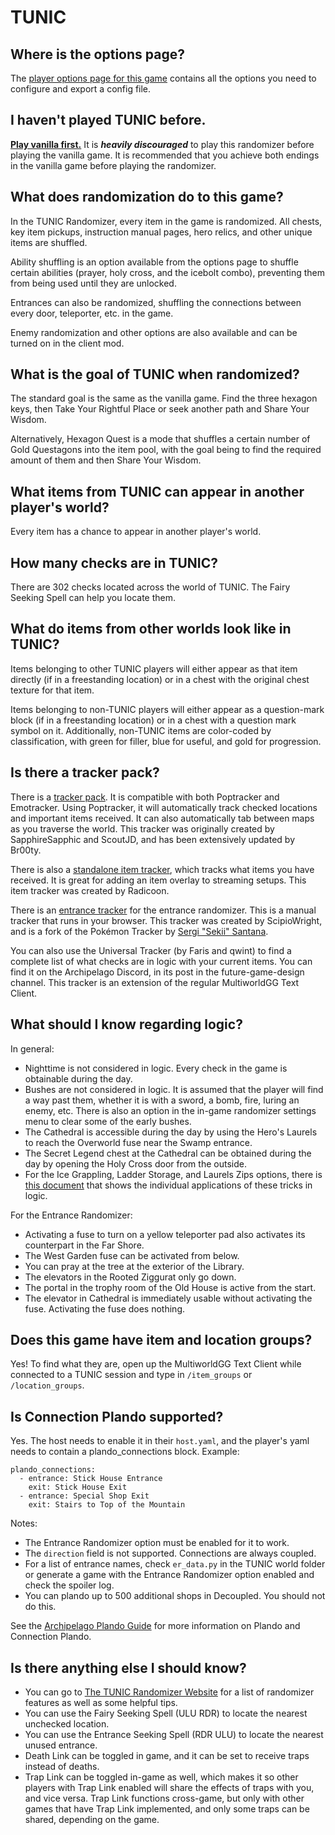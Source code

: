 # TUNIC

## Where is the options page?

The [player options page for this game](../player-options) contains all the options you need to configure and export a config file.

## I haven't played TUNIC before.

<u>**Play vanilla first.**</u> It is **_heavily discouraged_** to play this randomizer before playing the vanilla game.
It is recommended that you achieve both endings in the vanilla game before playing the randomizer.

## What does randomization do to this game?

In the TUNIC Randomizer, every item in the game is randomized. All chests, key item pickups, instruction manual pages, hero relics,
and other unique items are shuffled.<br>

Ability shuffling is an option available from the options page to shuffle certain abilities (prayer, holy cross, and the icebolt combo),
preventing them from being used until they are unlocked.<br>

Entrances can also be randomized, shuffling the connections between every door, teleporter, etc. in the game.

Enemy randomization and other options are also available and can be turned on in the client mod.

## What is the goal of TUNIC when randomized?
The standard goal is the same as the vanilla game. Find the three hexagon keys, then Take Your
Rightful Place or seek another path and Share Your Wisdom.

Alternatively, Hexagon Quest is a mode that shuffles a certain number of Gold Questagons into the item pool, with the goal 
being to find the required amount of them and then Share Your Wisdom.

## What items from TUNIC can appear in another player's world?
Every item has a chance to appear in another player's world.

## How many checks are in TUNIC?
There are 302 checks located across the world of TUNIC. The Fairy Seeking Spell can help you locate them.

## What do items from other worlds look like in TUNIC?
Items belonging to other TUNIC players will either appear as that item directly (if in a freestanding location) or in a
chest with the original chest texture for that item.

Items belonging to non-TUNIC players will either appear as a question-mark block (if in a freestanding location) or in a chest with
a question mark symbol on it. Additionally, non-TUNIC items are color-coded by classification, with green for filler, blue for useful, and gold for progression.

## Is there a tracker pack?
There is a [tracker pack](https://github.com/SapphireSapphic/TunicTracker/releases/latest). It is compatible with both Poptracker and Emotracker. Using Poptracker, it will automatically track checked locations and important items received. It can also automatically tab between maps as you traverse the world. This tracker was originally created by SapphireSapphic and ScoutJD, and has been extensively updated by Br00ty.

There is also a [standalone item tracker](https://github.com/radicoon/tunic-rando-tracker/releases/latest), which tracks what items you have received. It is great for adding an item overlay to streaming setups. This item tracker was created by Radicoon.

There is an [entrance tracker](https://scipiowright.gitlab.io/tunic-tracker/) for the entrance randomizer. This is a manual tracker that runs in your browser. This tracker was created by ScipioWright, and is a fork of the Pokémon Tracker by [Sergi "Sekii" Santana](https://gitlab.com/Sekii/pokemon-tracker).

You can also use the Universal Tracker (by Faris and qwint) to find a complete list of what checks are in logic with your current items. You can find it on the Archipelago Discord, in its post in the future-game-design channel. This tracker is an extension of the regular MultiworldGG Text Client.

## What should I know regarding logic?
In general:
- Nighttime is not considered in logic. Every check in the game is obtainable during the day.
- Bushes are not considered in logic. It is assumed that the player will find a way past them, whether it is with a sword, a bomb, fire, luring an enemy, etc. There is also an option in the in-game randomizer settings menu to clear some of the early bushes.
- The Cathedral is accessible during the day by using the Hero's Laurels to reach the Overworld fuse near the Swamp entrance.
- The Secret Legend chest at the Cathedral can be obtained during the day by opening the Holy Cross door from the outside.
- For the Ice Grappling, Ladder Storage, and Laurels Zips options, there is [this document](https://docs.google.com/document/d/1SFZBfsqZWH1_EAV9zyZobvrBcvCd3_54JP3iVnJ8rUg/edit?usp=sharing) that shows the individual applications of these tricks in logic.

For the Entrance Randomizer:
- Activating a fuse to turn on a yellow teleporter pad also activates its counterpart in the Far Shore.
- The West Garden fuse can be activated from below.
- You can pray at the tree at the exterior of the Library.
- The elevators in the Rooted Ziggurat only go down.
- The portal in the trophy room of the Old House is active from the start.
- The elevator in Cathedral is immediately usable without activating the fuse. Activating the fuse does nothing.

## Does this game have item and location groups?
Yes! To find what they are, open up the MultiworldGG Text Client while connected to a TUNIC session and type in `/item_groups` or `/location_groups`.

## Is Connection Plando supported?
Yes. The host needs to enable it in their `host.yaml`, and the player's yaml needs to contain a plando_connections block.
Example:
```
plando_connections:
  - entrance: Stick House Entrance
    exit: Stick House Exit
  - entrance: Special Shop Exit
    exit: Stairs to Top of the Mountain
```
Notes:
- The Entrance Randomizer option must be enabled for it to work.
- The `direction` field is not supported. Connections are always coupled.
- For a list of entrance names, check `er_data.py` in the TUNIC world folder or generate a game with the Entrance Randomizer option enabled and check the spoiler log.
- You can plando up to 500 additional shops in Decoupled. You should not do this.

See the [Archipelago Plando Guide](../../../tutorial/MultiworldGG/plando/en) for more information on Plando and Connection Plando.

## Is there anything else I should know?
- You can go to [The TUNIC Randomizer Website](https://rando.tunic.run/) for a list of randomizer features as well as some helpful tips.
- You can use the Fairy Seeking Spell (ULU RDR) to locate the nearest unchecked location.
- You can use the Entrance Seeking Spell (RDR ULU) to locate the nearest unused entrance.
- Death Link can be toggled in game, and it can be set to receive traps instead of deaths.
- Trap Link can be toggled in-game as well, which makes it so other players with Trap Link enabled will share the effects of traps with you, and vice versa. Trap Link functions cross-game, but only with other games that have Trap Link implemented, and only some traps can be shared, depending on the game.

